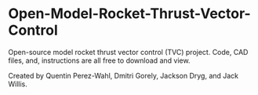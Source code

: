 # Open-Model-Rocket-Thrust-Vector-Control
Open-source model rocket thrust vector control (TVC) project. Code, CAD files, and, instructions are all free to download and view.

Created by Quentin Perez-Wahl, Dmitri Gorely, Jackson Dryg, and Jack Willis.
